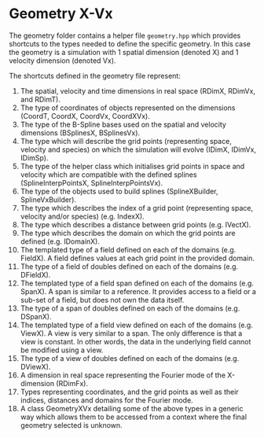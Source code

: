 # Geometry X-Vx

The geometry folder contains a helper file `geometry.hpp` which provides shortcuts to the types needed to define the specific geometry. In this case the geometry is a simulation with 1 spatial dimension (denoted X) and 1 velocity dimension (denoted Vx).

The shortcuts defined in the geometry file represent:
1.  The spatial, velocity and time dimensions in real space (RDimX, RDimVx, and RDimT).
2.  The type of coordinates of objects represented on the dimensions (CoordT, CoordX, CoordVx, CoordXVx).
3.  The type of the B-Spline bases used on the spatial and velocity dimensions (BSplinesX, BSplinesVx).
4.  The type which will describe the grid points (representing space, velocity and species) on which the simulation will evolve (IDimX, IDimVx, IDimSp).
5.  The type of the helper class which initialises grid points in space and velocity which are compatible with the defined splines (SplineInterpPointsX, SplineInterpPointsVx).
6.  The type of the objects used to build splines (SplineXBuilder, SplineVxBuilder).
7.  The type which describes the index of a grid point (representing space, velocity and/or species) (e.g. IndexX).
8.  The type which describes a distance between grid points (e.g. IVectX).
9.  The type which describes the domain on which the grid points are defined (e.g. IDomainX).
10. The templated type of a field defined on each of the domains (e.g. FieldX<ElementType>). A field defines values at each grid point in the provided domain.
11. The type of a field of doubles defined on each of the domains (e.g. DFieldX).
12. The templated type of a field span defined on each of the domains (e.g. SpanX<ElementType>). A span is similar to a reference. It provides access to a field or a sub-set of a field, but does not own the data itself.
13. The type of a span of doubles defined on each of the domains (e.g. DSpanX).
12. The templated type of a field view defined on each of the domains (e.g. ViewX<ElementType>). A view is very similar to a span. The only difference is that a view is constant. In other words, the data in the underlying field cannot be modified using a view.
13. The type of a view of doubles defined on each of the domains (e.g. DViewX).
14. A dimension in real space representing the Fourier mode of the X-dimension (RDimFx).
15. Types representing coordinates, and the grid points as well as their indices, distances and domains for the Fourier mode.
16. A class GeometryXVx detailing some of the above types in a generic way which allows them to be accessed from a context where the final geometry selected is unknown.
